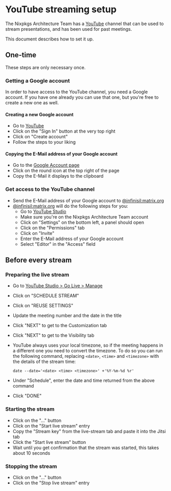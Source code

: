 # YouTube streaming setup

The Nixpkgs Architecture Team has a [YouTube](https://www.youtube.com/@nixpkgs-architecture) channel that can be used to stream presentations, and has been used for past meetings.

This document describes how to set it up.

## One-time

These steps are only necessary once.

### Getting a Google account

In order to have access to the YouTube channel, you need a Google account.
If you have one already you can use that one, but you're free to create a new one as well.

#### Creating a new Google account

- Go to [YouTube](https://www.youtube.com/)
- Click on the "Sign In" button at the very top right
- Click on "Create account"
- Follow the steps to your liking

#### Copying the E-Mail address of your Google account

- Go to the [Google Account page](https://myaccount.google.com/)
- Click on the round icon at the top right of the page
- Copy the E-Mail it displays to the clipboard

### Get access to the YouTube channel

- Send the E-Mail address of your Google account to [@infinisil:matrix.org](https://matrix.to/#/@infinisil:matrix.org)
- [@infinisil:matrix.org](https://matrix.to/#/@infinisil:matrix.org) will do the following steps for you:
  - Go to [YouTube Studio](https://studio.youtube.com/)
  - Make sure you're on the Nixpkgs Architecture Team account
  - Click on "Settings" on the bottom left, a panel should open
  - Click on the "Permissions" tab
  - Click on "Invite"
  - Enter the E-Mail address of your Google account
  - Select "Editor" in the "Access" field

## Before every stream

### Preparing the live stream

- Go to [YouTube Studio > Go Live > Manage](https://studio.youtube.com/)
- Click on "SCHEDULE STREAM"
- Click on "REUSE SETTINGS"
- Update the meeting number and the date in the title
- Click "NEXT" to get to the Customization tab
- Click "NEXT" to get to the Visibility tab
- YouTube always uses your local timezone, so if the meeting happens in a different one you need to convert the timezone.
  To do so you can run the following command, replacing `<date>`, `<time>` and `<timezone>` with the details of the stream time:

  ```
  date --date='<date> <time> <timezone>' +'%Y-%m-%d %r'
  ```

- Under "Schedule", enter the date and time returned from the above command
- Click "DONE"

### Starting the stream
- Click on the "..." button
- Click on the "Start live stream" entry
- Copy the "Stream key" from the live-stream tab and paste it into the Jitsi tab
- Click the "Start live stream" button
- Wait until you get confirmation that the stream was started, this takes about 10 seconds

### Stopping the stream
- Click on the "..." button
- Click on the "Stop live stream" entry
